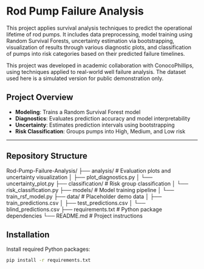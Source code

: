 # Rod Pump Failure Analysis

This project applies survival analysis techniques to predict the operational lifetime of rod pumps. It includes data preprocessing, model training using Random Survival Forests, uncertainty estimation via bootstrapping, visualization of results through various diagnostic plots, and classification of pumps into risk categories based on their predicted failure timelines.

This project was developed in academic collaboration with ConocoPhillips, using techniques applied to real-world well failure analysis. The dataset used here is a simulated version for public demonstration only.


## Project Overview
- **Modeling**: Trains a Random Survival Forest model
- **Diagnostics**: Evaluates prediction accuracy and model interpretability
- **Uncertainty**: Estimates prediction intervals using bootstrapping
- **Risk Classification**: Groups pumps into High, Medium, and Low risk
---


## Repository Structure
Rod-Pump-Failure-Analysis/
├── analysis/               # Evaluation plots and uncertainty visualization
│   ├── plot_diagnostics.py
│   └── uncertainty_plot.py
├── classification/        # Risk group classification
│   └── risk_classification.py
├── models/                # Model training pipeline
│   └── train_rsf_model.py
├── data/                  # Placeholder demo data
│   ├── train_predictions.csv
│   ├── test_predictions.csv
│   └── blind_predictions.csv
├── requirements.txt       # Python package dependencies
└── README.md              # Project instructions 


## Installation
Install required Python packages:
```bash
pip install -r requirements.txt




